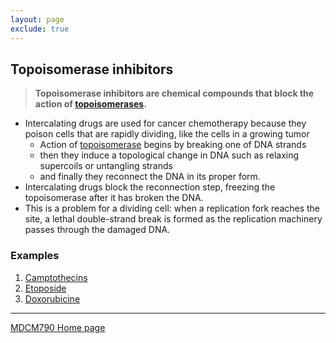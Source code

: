 ```yaml
---
layout: page
exclude: true
---
```

## Topoisomerase inhibitors

> **Topoisomerase inhibitors are chemical compounds that block the action of [topoisomerases](https://en.wikipedia.org/wiki/Topoisomerase "Topoisomerase").**

* Intercalating drugs are used for cancer chemotherapy because they poison cells that are rapidly dividing, like the cells in a growing tumor
	* Action of [topoisomerase](Topoisomerase) begins by breaking one of DNA strands
	* then they induce a topological change in DNA such as relaxing supercoils or untangling strands
	* and finally they reconnect the DNA in its proper form.
* Intercalating drugs block the reconnection step, freezing the topoisomerase after it has broken the DNA.
* This is a problem for a dividing cell: when a replication fork reaches the site, a lethal double-strand break is formed as the replication machinery passes through the damaged DNA.

### Examples
1. [Camptothecins](camptothecin)
2. [Etoposide](Etoposide)
3. [Doxorubicine](doxorubicine)




---

[MDCM790 Home page](mdcm790.md)
